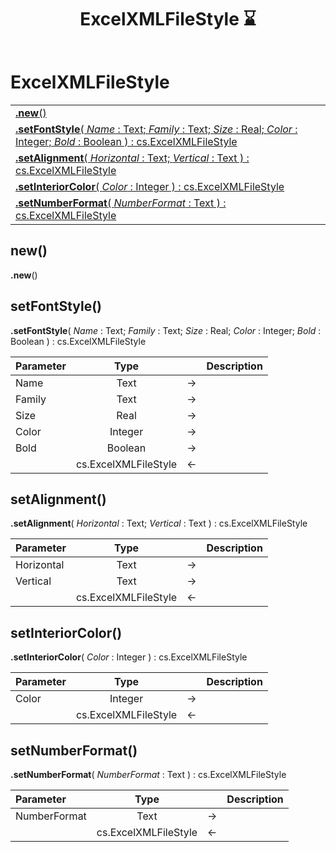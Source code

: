 ﻿---
layout: default
title: ExcelXMLFileStyle ⌛
parent: Classes
---

# ExcelXMLFileStyle

|   |
|:---|
|[**.new**()](#new)<br>|
|[**.setFontStyle**( *Name* : Text; *Family* : Text; *Size* : Real; *Color* : Integer; *Bold* : Boolean ) : cs.ExcelXMLFileStyle](#setfontstyle)<br>|
|[**.setAlignment**( *Horizontal* : Text; *Vertical* : Text ) : cs.ExcelXMLFileStyle](#setalignment)<br>|
|[**.setInteriorColor**( *Color* : Integer ) : cs.ExcelXMLFileStyle](#setinteriorcolor)<br>|
|[**.setNumberFormat**( *NumberFormat* : Text ) : cs.ExcelXMLFileStyle](#setnumberformat)<br>|


## new()
**.new**()


## setFontStyle()
**.setFontStyle**( *Name* : Text; *Family* : Text; *Size* : Real; *Color* : Integer; *Bold* : Boolean ) : cs.ExcelXMLFileStyle

|Parameter|Type|   |Description|
|:---|:---:|:---:|:---:|
|Name|Text|->|<Description>|
|Family|Text|->|<Description>|
|Size|Real|->|<Description>|
|Color|Integer|->|<Description>|
|Bold|Boolean|->|<Description>|
||cs.ExcelXMLFileStyle|<-|<Description>|

## setAlignment()
**.setAlignment**( *Horizontal* : Text; *Vertical* : Text ) : cs.ExcelXMLFileStyle

|Parameter|Type|   |Description|
|:---|:---:|:---:|:---:|
|Horizontal|Text|->|<Description>|
|Vertical|Text|->|<Description>|
||cs.ExcelXMLFileStyle|<-|<Description>|

## setInteriorColor()
**.setInteriorColor**( *Color* : Integer ) : cs.ExcelXMLFileStyle

|Parameter|Type|   |Description|
|:---|:---:|:---:|:---:|
|Color|Integer|->|<Description>|
||cs.ExcelXMLFileStyle|<-|<Description>|

## setNumberFormat()
**.setNumberFormat**( *NumberFormat* : Text ) : cs.ExcelXMLFileStyle

|Parameter|Type|   |Description|
|:---|:---:|:---:|:---:|
|NumberFormat|Text|->|<Description>|
||cs.ExcelXMLFileStyle|<-|<Description>|
